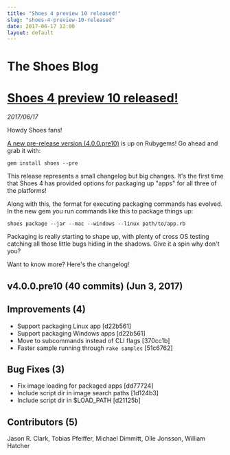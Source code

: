 ```yaml
---
title: "Shoes 4 preview 10 released!"
slug: "shoes-4-preview-10-released"
date: 2017-06-17 12:00
layout: default
---
```


<div class='jumbotron'>
  <h1>The Shoes Blog</h1>
</div>
<h1><a href="{{ post.url }}">Shoes 4 preview 10 released!</a></h1>
<em>2017/06/17</em>

Howdy Shoes fans!

[A new pre-release version
(4.0.0.pre10)](https://rubygems.org/gems/shoes/versions/4.0.0.pre10) is up on
Rubygems! Go ahead and grab it with:

    gem install shoes --pre

This release represents a small changelog but big changes. It's the first time
that Shoes 4 has provided options for packaging up "apps" for all three of the
platforms!

Along with this, the format for executing packaging commands has evolved. In
the new gem you run commands like this to package things up:

    shoes package --jar --mac --windows --linux path/to/app.rb

Packaging is really starting to shape up, with plenty of cross OS testing
catching all those little bugs hiding in the shadows. Give it a spin why don't
you?

Want to know more? Here's the changelog!

v4.0.0.pre10 (40 commits) (Jun 3, 2017)
--------------------------------------------

Improvements (4)
----------------

* Support packaging Linux app [d22b561]
* Support packaging Windows apps [d22b561]
* Move to subcommands instead of CLI flags [370cc1b]
* Faster sample running through `rake samples` [51c6762]

Bug Fixes (3)
-------------

* Fix image loading for packaged apps [dd77724]
* Include script dir in image search paths [1d124b3]
* Include script dir in $LOAD_PATH [d21125b]

Contributors (5)
----------------

Jason R. Clark, Tobias Pfeiffer, Michael Dimmitt, Olle Jonsson, William Hatcher

